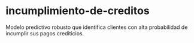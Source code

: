 # incumplimiento-de-creditos
Modelo predictivo robusto que identifica clientes con alta probabilidad de incumplir sus pagos crediticios.
